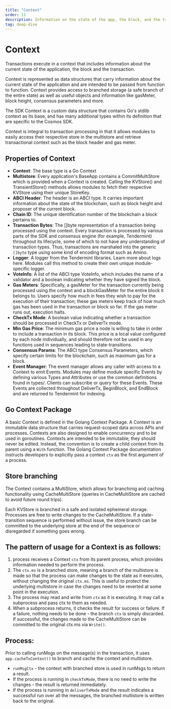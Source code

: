 ```yaml
---
title: "Context"
order: 11
description: Information on the state of the app, the block, and the transaction
tag: deep-dive
---
```


# Context

Transactions execute in a context that includes information about the current state of the application, the block and the transaction. 

Context is represented as data structures  that carry information about the current state of the application and are intended to be passed from function to function. Context provides access to branched storage (a safe branch of the entire state) as well as useful objects and information like gasMeter, block height, consensus parameters and more.

The SDK Context is a custom data structure that contains Go's stdlib context as its base, and has many additional types within its definition that are specific to the Cosmos SDK. 

Context is integral to transaction processing in that it allows modules to easily access their respective store in the multistore and retrieve transactional context such as the block header and gas meter.

## Properties of Context

* **Context**: The base type is a Go Context
* **Multistore**: Every application's BaseApp contains a CommitMultiStore which is provided when a Context is created. Calling the KVStore() and TransientStore() methods allows modules to fetch their respective KVStore using their unique StoreKey.
* **ABCI Header**: The header is an ABCI type. It carries important information about the state of the blockchain, such as block height and proposer of the current block.
* **Chain ID**: The unique identification number of the blockchain a block pertains to.
* **Transaction Bytes**: The []byte representation of a transaction being processed using the context. Every transaction is processed by various parts of the SDK and consensus engine (for example, Tendermint) throughout its lifecycle, some of which to not have any understanding of transaction types. Thus, transactions are marshaled into the generic `[]byte` type using some kind of encoding format such as Amino.
* **Logger**: A logger from the Tendermint libraries. Learn more about logs here. Modules call this method to create their own unique module-specific logger.
* **VoteInfo**: A list of the ABCI type VoteInfo, which includes the name of a validator and a boolean indicating whether they have signed the block.
* **Gas Meters**: Specifically, a gasMeter for the transaction currently being processed using the context and a blockGasMeter for the entire block it belongs to. Users specify how much in fees they wish to pay for the execution of their transaction; these gas meters keep track of how much gas has been used in the transaction or block so far. If the gas meter runs out, execution halts.
* **CheckTx Mode**: A boolean value indicating whether a transaction should be processed in CheckTx or DeliverTx mode.
* **Min Gas Price**: The minimum gas price a node is willing to take in order to include a transaction in its block. This price is a local value configured by each node individually, and should therefore not be used in any functions used in sequences leading to state-transitions.
* **Consensus Params**: The ABCI type Consensus Parameters, which specify certain limits for the blockchain, such as maximum gas for a block.
* **Event Manager**: The event manager allows any caller with access to a Context to emit Events. Modules may define module specific Events by defining various Types and Attributes or use the common definitions found in types/. Clients can subscribe or query for these Events. These Events are collected throughout DeliverTx, BeginBlock, and EndBlock and are returned to Tendermint for indexing. 

## Go Context Package

A basic Context is defined in the Golang Context Package. A Context is an immutable data structure that carries request-scoped data across APIs and processes. Contexts are also designed to enable concurrency and to be used in goroutines. Contexts are intended to be immutable; they should never be edited. Instead, the convention is to create a child context from its parent using a `With` function. The Golang Context Package documentation instructs developers to explicitly pass a context `ctx` as the first argument of a process.

## Store branching

The Context contains a MultiStore, which allows for branchinig and caching functionality using CacheMultiStore (queries in CacheMultiStore are cached to avoid future round trips). 

Each KVStore is branched in a safe and isolated ephemeral storage. Processes are free to write changes to the CacheMultiStore. If a state-transition sequence is performed without issue, the store branch can be committed to the underlying store at the end of the sequence or disregarded if something goes wrong. 

## The pattern of usage for a Context is as follows:

1. process receives a Context `ctx` from its parent process, which provides information needed to perform the process.
2. The `ctx.ms` is a branched store, meaning a branch of the multistore is made so that the process can make changes to the state as it executes, without changing the original `ctx.ms`. This is useful to protect the underlying multistore in case the changes need to be reverted at some point in the execution.
3. The process may read and write from `ctx` as it is executing. It may call a subprocess and pass ctx to them as needed.
4. When a subprocess returns, it checks the result for success or failure. If a failure, nothing needs to be done - the branch `ctx` is simply discarded. If successful, the changes made to the CacheMultiStore can be committed to the original ctx.ms via `Write()`.

## Process: 

Prior to calling runMsgs on the message(s) in the transaction, it uses `app.cacheTxContext()` to branch and cache the context and multistore.

* `runMsgCtx` - the context with branched store is used in runMsgs to return a result.
* If the process is running in `checkTxMode`, there is no need to write the changes - the result is returned immediately.
* If the process is running in `deliverTxMode` and the result indicates a successful run over all the messages, the branched multistore is written back to the original.
